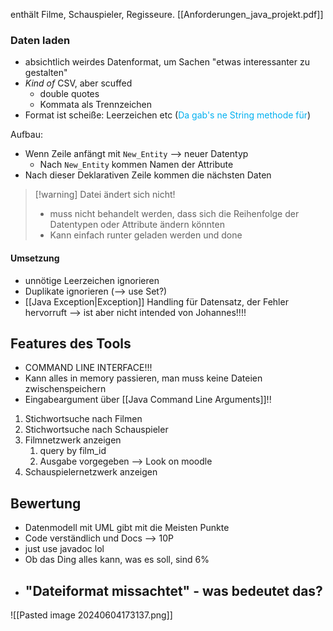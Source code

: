 enthält Filme, Schauspieler, Regisseure.
[[Anforderungen_java_projekt.pdf]]
### Daten laden
- absichtlich weirdes Datenformat, um Sachen "etwas interessanter zu gestalten"
- _Kind of_ CSV, aber scuffed
	- double quotes
	- Kommata als Trennzeichen
- Format ist scheiße: Leerzeichen etc (<span style="color:rgb(0, 176, 240)">Da gab's ne String methode für</span>)


Aufbau:
- Wenn Zeile anfängt mit `New_Entity` --> neuer Datentyp
	- Nach `New_Entity` kommen Namen der Attribute
- Nach dieser Deklarativen Zeile kommen die nächsten Daten

> [!warning] Datei ändert sich nicht!
> - muss nicht behandelt werden, dass sich die Reihenfolge der Datentypen oder Attribute ändern könnten
> - Kann einfach runter geladen werden und done



#### Umsetzung
- unnötige Leerzeichen ignorieren
- Duplikate ignorieren (--> use Set?)
- [[Java Exception|Exception]] Handling für Datensatz, der Fehler hervorruft --> ist aber nicht intended von Johannes!!!!


## Features des Tools
- COMMAND LINE INTERFACE!!!
- Kann alles in memory passieren, man muss keine Dateien zwischenspeichern
- Eingabeargument über [[Java Command Line Arguments]]!!

1. Stichwortsuche nach Filmen
2. Stichwortsuche nach Schauspieler
3. Filmnetzwerk anzeigen
	1. query by film_id
	3. Ausgabe vorgegeben --> Look on moodle
5. Schauspielernetzwerk anzeigen


## Bewertung

- Datenmodell mit UML gibt mit die Meisten Punkte
- Code verständlich und Docs --> 10P
- just use javadoc lol
- Ob das Ding alles kann, was es soll, sind 6\%
- "Dateiformat missachtet" - was bedeutet das?
	- 

![[Pasted image 20240604173137.png]]



